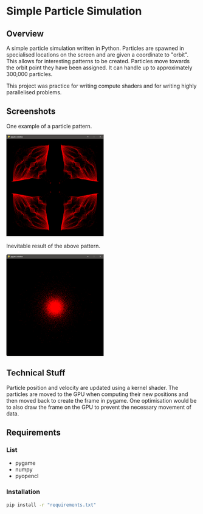 # Simple Particle Simulation

## Overview

A simple particle simulation written in Python. Particles are spawned in specialised locations on the screen and are given a coordinate to "orbit". This allows for interesting patterns to be created. Particles move towards the orbit point they have been assigned. It can handle up to approximately 300,000 particles.

This project was practice for writing compute shaders and for writing highly parallelised problems.

## Screenshots

One example of a particle pattern.

<img src="/Screenshots/1.png" width="256"/>

Inevitable result of the above pattern.

<img src="/Screenshots/2.png" width="256"/>

## Technical Stuff

Particle position and velocity are updated using a kernel shader. The particles are moved to the GPU when computing their new positions and then moved back to create the frame in pygame. One optimisation would be to also draw the frame on the GPU to prevent the necessary movement of data.

## Requirements

### List

- pygame
- numpy
- pyopencl

### Installation

```cmd
pip install -r "requirements.txt"
```

 